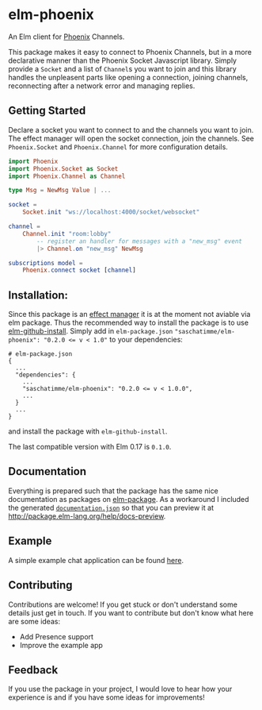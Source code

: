 # elm-phoenix

An Elm client for [Phoenix](http://www.phoenixframework.org) Channels.

This package makes it easy to connect to Phoenix Channels, but in a more declarative manner than the Phoenix Socket Javascript library. Simply provide a `Socket` and a list of `Channel`s you want to join and this library handles the unpleasent parts like opening a connection, joining channels, reconnecting after a network error and managing replies.

## Getting Started

Declare a socket you want to connect to and the channels you want to join. The effect manager will open the socket connection, join the channels. See `Phoenix.Socket` and `Phoenix.Channel` for more configuration details.

```elm
import Phoenix
import Phoenix.Socket as Socket
import Phoenix.Channel as Channel

type Msg = NewMsg Value | ...

socket =
    Socket.init "ws://localhost:4000/socket/websocket"

channel =
    Channel.init "room:lobby"
        -- register an handler for messages with a "new_msg" event
        |> Channel.on "new_msg" NewMsg

subscriptions model =
    Phoenix.connect socket [channel]
```

## Installation:
Since this package is an [effect manager](https://guide.elm-lang.org/effect_managers/) it is at the moment not aviable via elm package. Thus the recommended way to install the package is to use [elm-github-install](https://github.com/gdotdesign/elm-github-install). Simply add in `elm-package.json` `"saschatimme/elm-phoenix": "0.2.0 <= v < 1.0"` to your dependencies:
```
# elm-package.json
{
  ...
  "dependencies": {
    ...
    "saschatimme/elm-phoenix": "0.2.0 <= v < 1.0.0",
    ...
  }
  ...
}
```
and install the package with `elm-github-install`.

The last compatible version with Elm 0.17 is `0.1.0`.

## Documentation
Everything is prepared such that the package has the same nice documentation as packages on [elm-package](http://package.elm-lang.org).
As a workaround I included the generated [`documentation.json`](https://github.com/saschatimme/elm-phoenix/blob/master/documentation.json) so that you can preview it at http://package.elm-lang.org/help/docs-preview.

## Example
A simple example chat application can be found [here](https://github.com/saschatimme/elm-phoenix/tree/master/example).

## Contributing
Contributions are welcome! If you get stuck or don't understand some details just get in touch.
If you want to contribute but don't know what here are some ideas:

- Add Presence support 
- Improve the example app

## Feedback
If you use the package in your project, I would love to hear how your experience is and if you have some ideas for improvements!

